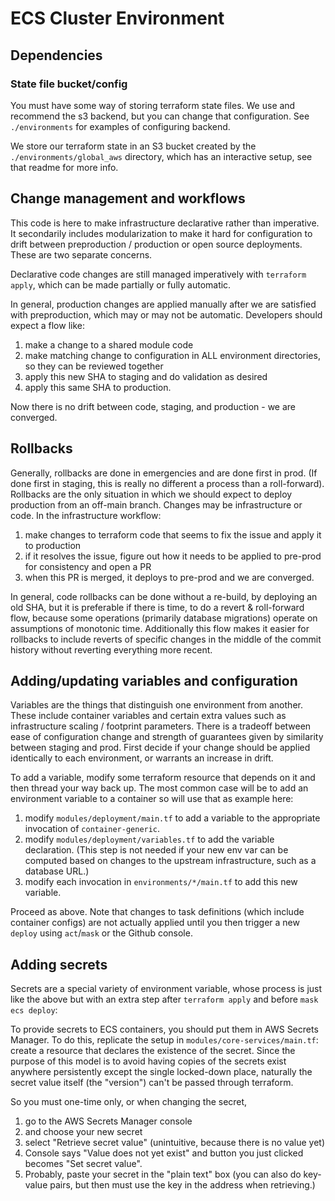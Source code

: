 # ECS Cluster Environment

## Dependencies

### State file bucket/config

You must have some way of storing terraform state files.
We use and recommend the s3 backend, but you can change
that configuration. See `./environments` for examples of
configuring backend.

We store our terraform state in an S3 bucket created by
the `./environments/global_aws` directory, which has an
interactive setup, see that readme for more info.

## Change management and workflows

This code is here to make infrastructure declarative rather than imperative.
It secondarily includes modularization to make it hard for configuration to drift
between preproduction / production or open source deployments.
These are two separate concerns.

Declarative code changes are still managed imperatively with `terraform apply`,
which can be made partially or fully automatic.

In general, production changes are applied manually after we are satisfied with
preproduction, which may or may not be automatic. Developers should  expect a flow like:

1. make a change to a shared module code
2. make matching change to configuration in ALL environment directories, so they can be reviewed together
3. apply this new SHA to staging and do validation as desired
4. apply this same SHA to production.

Now there is no drift between code, staging, and production - we are converged.

## Rollbacks

Generally, rollbacks are done in emergencies and are done first in prod. (If done first in staging, this is
really no different a process than a roll-forward).  Rollbacks are the only situation in which we should expect
to deploy production from an off-main branch. Changes may be infrastructure or code. In the infrastructure workflow:

1. make changes to terraform code that seems to fix  the issue and apply it  to production
2. if it resolves the issue, figure out how it needs to be applied to pre-prod  for consistency and open a PR
3. when  this PR is merged, it deploys to pre-prod and we are converged.

In general, code rollbacks can be done without a re-build, by deploying an old SHA, but it is preferable
if there is time, to do a revert & roll-forward flow,
because some operations (primarily database migrations) operate on assumptions of monotonic time. Additionally
this flow makes it easier for rollbacks to include reverts of  specific changes in the middle of the commit history
without reverting everything more recent.

## Adding/updating variables and configuration

Variables are the things that distinguish one environment from another. These include container variables and
certain extra values such as infrastructure scaling / footprint parameters. There is a tradeoff between ease
of configuration change and strength of guarantees given by similarity between staging and prod. First decide if
your change should be applied identically to each environment, or warrants an increase in drift.

To add a variable, modify some terraform resource that depends on it and then thread your way back up. The most
common case will be to add an environment variable to a container so will use that as example here:

1. modify `modules/deployment/main.tf` to add a variable to the appropriate invocation of `container-generic`.
1. modify `modules/deployment/variables.tf` to add the variable declaration. (This step is not needed if your new env var can be computed based on changes to the upstream infrastructure, such as a database URL.)
1. modify each invocation in `environments/*/main.tf` to add this new variable.

Proceed as above. Note that changes to task  definitions (which include container configs) are not actually applied until you then trigger a new `deploy` using `act`/`mask` or the Github console.

## Adding secrets

Secrets are a special variety of environment variable, whose process is just like the above but with an extra step after `terraform apply` and before `mask ecs deploy`:

To provide secrets to ECS containers, you should put them in AWS Secrets Manager.
To do this, replicate the setup in `modules/core-services/main.tf`: create a resource
that declares the existence of the secret. Since the purpose of this model is to
avoid having copies of the secrets exist anywhere persistently except the single
locked-down place, naturally the secret value itself (the "version") can't be passed through terraform.

So you must one-time only, or when changing the secret,

1. go to the AWS Secrets Manager console
2. and choose your new secret
3. select "Retrieve secret value" (unintuitive, because there is no value yet)
4. Console says "Value does not yet exist" and button you just clicked becomes "Set secret value".
5. Probably, paste your secret in the "plain text" box (you can also do key-value pairs, but then must use the key in the address when retrieving.)
